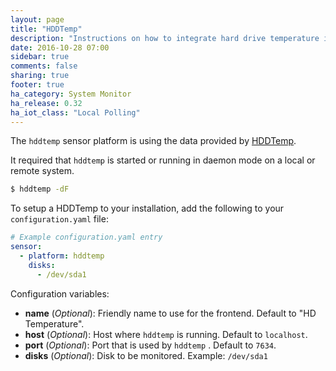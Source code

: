 ```yaml
---
layout: page
title: "HDDTemp"
description: "Instructions on how to integrate hard drive temperature information into Home Assistant."
date: 2016-10-28 07:00
sidebar: true
comments: false
sharing: true
footer: true
ha_category: System Monitor
ha_release: 0.32
ha_iot_class: "Local Polling"
---
```


The `hddtemp` sensor platform is using the data provided by [HDDTemp](http://savannah.nongnu.org/projects/hddtemp).

It required that `hddtemp` is started or running in daemon mode on a local or remote system.

```bash
$ hddtemp -dF
```

To setup a HDDTemp to your installation, add the following to your `configuration.yaml` file:

```yaml
# Example configuration.yaml entry
sensor:
  - platform: hddtemp
    disks:
      - /dev/sda1
```

Configuration variables:

- **name** (*Optional*): Friendly name to use for the frontend. Default to "HD Temperature".
- **host** (*Optional*): Host where `hddtemp` is running. Default to `localhost`.
- **port** (*Optional*): Port that is used by `hddtemp` . Default to `7634`.
- **disks** (*Optional*): Disk to be monitored. Example: `/dev/sda1` 

